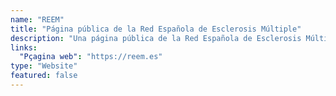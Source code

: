 ```yaml
---
name: "REEM"
title: "Página pública de la Red Española de Esclerosis Múltiple"
description: "Una página pública de la Red Española de Esclerosis Múltiple con el fin de proporcionar información sobre la actividad de la REEM y los avances de la Esclerosis Múltiple."
links:
  "Pçagina web": "https://reem.es"
type: "Website"
featured: false
---
```

